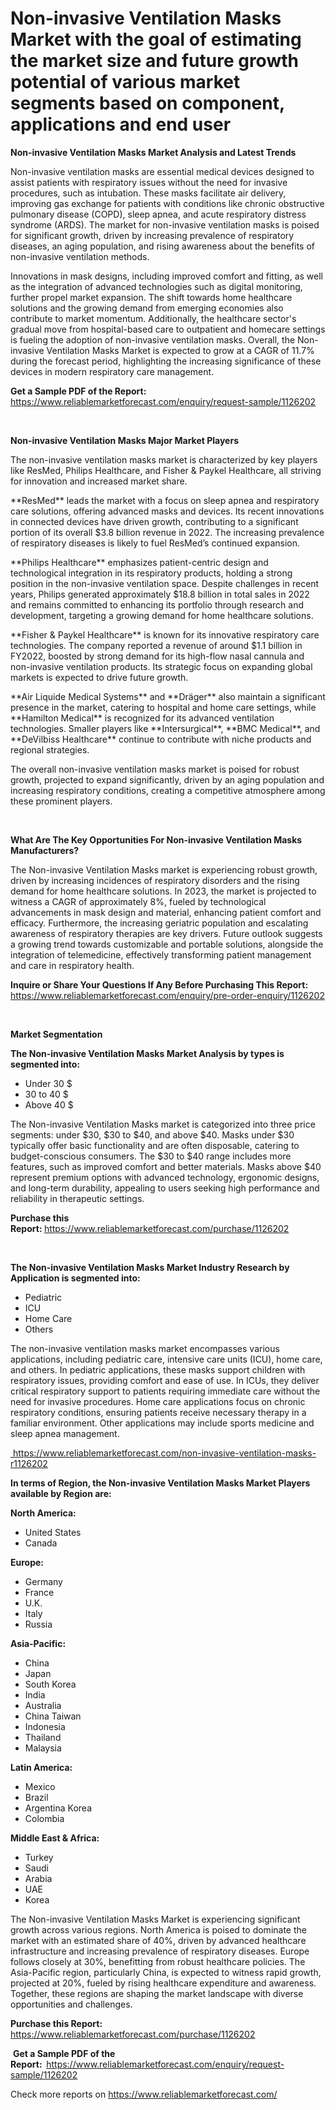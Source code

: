 <p><h1>Non-invasive Ventilation Masks Market with the goal of estimating the market size and future growth potential of various market segments based on component, applications and end user</h1></p><p><strong>Non-invasive Ventilation Masks Market Analysis and Latest Trends</strong></p>
<p><p>Non-invasive ventilation masks are essential medical devices designed to assist patients with respiratory issues without the need for invasive procedures, such as intubation. These masks facilitate air delivery, improving gas exchange for patients with conditions like chronic obstructive pulmonary disease (COPD), sleep apnea, and acute respiratory distress syndrome (ARDS). The market for non-invasive ventilation masks is poised for significant growth, driven by increasing prevalence of respiratory diseases, an aging population, and rising awareness about the benefits of non-invasive ventilation methods.</p><p>Innovations in mask designs, including improved comfort and fitting, as well as the integration of advanced technologies such as digital monitoring, further propel market expansion. The shift towards home healthcare solutions and the growing demand from emerging economies also contribute to market momentum. Additionally, the healthcare sector's gradual move from hospital-based care to outpatient and homecare settings is fueling the adoption of non-invasive ventilation masks. Overall, the Non-invasive Ventilation Masks Market is expected to grow at a CAGR of 11.7% during the forecast period, highlighting the increasing significance of these devices in modern respiratory care management.</p></p>
<p><strong>Get a Sample PDF of the Report:&nbsp;</strong> <a href="https://www.reliablemarketforecast.com/enquiry/request-sample/1126202?utm_campaign=2752&utm_medium=2&utm_source=Github&utm_content=ia&utm_term=05032025&utm_id=non-invasive-ventilation-masks">https://www.reliablemarketforecast.com/enquiry/request-sample/1126202</a></p>
<p>&nbsp;</p>
<p><strong>Non-invasive Ventilation Masks Major Market Players</strong></p>
<p><p>The non-invasive ventilation masks market is characterized by key players like ResMed, Philips Healthcare, and Fisher & Paykel Healthcare, all striving for innovation and increased market share. </p><p>**ResMed** leads the market with a focus on sleep apnea and respiratory care solutions, offering advanced masks and devices. Its recent innovations in connected devices have driven growth, contributing to a significant portion of its overall $3.8 billion revenue in 2022. The increasing prevalence of respiratory diseases is likely to fuel ResMed’s continued expansion.</p><p>**Philips Healthcare** emphasizes patient-centric design and technological integration in its respiratory products, holding a strong position in the non-invasive ventilation space. Despite challenges in recent years, Philips generated approximately $18.8 billion in total sales in 2022 and remains committed to enhancing its portfolio through research and development, targeting a growing demand for home healthcare solutions.</p><p>**Fisher & Paykel Healthcare** is known for its innovative respiratory care technologies. The company reported a revenue of around $1.1 billion in FY2022, boosted by strong demand for its high-flow nasal cannula and non-invasive ventilation products. Its strategic focus on expanding global markets is expected to drive future growth.</p><p>**Air Liquide Medical Systems** and **Dräger** also maintain a significant presence in the market, catering to hospital and home care settings, while **Hamilton Medical** is recognized for its advanced ventilation technologies. Smaller players like **Intersurgical**, **BMC Medical**, and **DeVilbiss Healthcare** continue to contribute with niche products and regional strategies.</p><p>The overall non-invasive ventilation masks market is poised for robust growth, projected to expand significantly, driven by an aging population and increasing respiratory conditions, creating a competitive atmosphere among these prominent players.</p></p>
<p>&nbsp;</p>
<p><strong>What Are The Key Opportunities For Non-invasive Ventilation Masks Manufacturers?</strong></p>
<p><p>The Non-invasive Ventilation Masks market is experiencing robust growth, driven by increasing incidences of respiratory disorders and the rising demand for home healthcare solutions. In 2023, the market is projected to witness a CAGR of approximately 8%, fueled by technological advancements in mask design and material, enhancing patient comfort and efficacy. Furthermore, the increasing geriatric population and escalating awareness of respiratory therapies are key drivers. Future outlook suggests a growing trend towards customizable and portable solutions, alongside the integration of telemedicine, effectively transforming patient management and care in respiratory health.</p></p>
<p><strong>Inquire or Share Your Questions If Any Before Purchasing This Report:</strong> <a href="https://www.reliablemarketforecast.com/enquiry/pre-order-enquiry/1126202?utm_campaign=2752&utm_medium=2&utm_source=Github&utm_content=ia&utm_term=05032025&utm_id=non-invasive-ventilation-masks">https://www.reliablemarketforecast.com/enquiry/pre-order-enquiry/1126202</a></p>
<p>&nbsp;</p>
<p><strong>Market Segmentation</strong></p>
<p><strong>The Non-invasive Ventilation Masks Market Analysis by types is segmented into:</strong></p>
<p><ul><li>Under 30 $</li><li>30 to 40 $</li><li>Above 40 $</li></ul></p>
<p><p>The Non-invasive Ventilation Masks market is categorized into three price segments: under $30, $30 to $40, and above $40. Masks under $30 typically offer basic functionality and are often disposable, catering to budget-conscious consumers. The $30 to $40 range includes more features, such as improved comfort and better materials. Masks above $40 represent premium options with advanced technology, ergonomic designs, and long-term durability, appealing to users seeking high performance and reliability in therapeutic settings.</p></p>
<p><strong>Purchase this Report:&nbsp;</strong><a href="https://www.reliablemarketforecast.com/purchase/1126202?utm_campaign=2752&utm_medium=2&utm_source=Github&utm_content=ia&utm_term=05032025&utm_id=non-invasive-ventilation-masks">https://www.reliablemarketforecast.com/purchase/1126202</a></p>
<p>&nbsp;</p>
<p><strong>The Non-invasive Ventilation Masks Market Industry Research by Application is segmented into:</strong></p>
<p><ul><li>Pediatric</li><li>ICU</li><li>Home Care</li><li>Others</li></ul></p>
<p><p>The non-invasive ventilation masks market encompasses various applications, including pediatric care, intensive care units (ICU), home care, and others. In pediatric applications, these masks support children with respiratory issues, providing comfort and ease of use. In ICUs, they deliver critical respiratory support to patients requiring immediate care without the need for invasive procedures. Home care applications focus on chronic respiratory conditions, ensuring patients receive necessary therapy in a familiar environment. Other applications may include sports medicine and sleep apnea management.</p></p>
<p><a href="https://www.reliablemarketforecast.com/non-invasive-ventilation-masks-r1126202?utm_campaign=2752&utm_medium=2&utm_source=Github&utm_content=ia&utm_term=05032025&utm_id=non-invasive-ventilation-masks">&nbsp;https://www.reliablemarketforecast.com/non-invasive-ventilation-masks-r1126202</a></p>
<p><strong>In terms of Region, the Non-invasive Ventilation Masks Market Players available by Region are:</strong></p>
<p>
    <p> <strong> North America: </strong>
        <ul>
            <li>United States</li>
            <li>Canada</li>
        </ul>
        </p> 
    <p> <strong> Europe: </strong>
        <ul>
            <li>Germany</li>
            <li>France</li>
            <li>U.K.</li>
            <li>Italy</li>
            <li>Russia</li>
        </ul>
        </p> 
    <p> <strong> Asia-Pacific: </strong>
        <ul>
            <li>China</li>
            <li>Japan</li>
            <li>South Korea</li>
            <li>India</li>
            <li>Australia</li>
            <li>China Taiwan</li>
            <li>Indonesia</li>
            <li>Thailand</li>
            <li>Malaysia</li>
        </ul>
        </p> 
    <p> <strong> Latin America: </strong>
        <ul>
            <li>Mexico</li>
            <li>Brazil</li>
            <li>Argentina Korea</li>
            <li>Colombia</li>
        </ul>
        </p> 
    <p> <strong> Middle East & Africa: </strong>
        <ul>
            <li>Turkey</li>
            <li>Saudi</li>
            <li>Arabia</li>
            <li>UAE</li>
            <li>Korea</li>
        </ul>
    </p>
    </p>
<p><p>The Non-invasive Ventilation Masks Market is experiencing significant growth across various regions. North America is poised to dominate the market with an estimated share of 40%, driven by advanced healthcare infrastructure and increasing prevalence of respiratory diseases. Europe follows closely at 30%, benefitting from robust healthcare policies. The Asia-Pacific region, particularly China, is expected to witness rapid growth, projected at 20%, fueled by rising healthcare expenditure and awareness. Together, these regions are shaping the market landscape with diverse opportunities and challenges.</p></p>
<p><strong>Purchase this Report: </strong><a href="https://www.reliablemarketforecast.com/purchase/1126202?utm_campaign=2752&utm_medium=2&utm_source=Github&utm_content=ia&utm_term=05032025&utm_id=non-invasive-ventilation-masks">https://www.reliablemarketforecast.com/purchase/1126202</a></p>
<p>&nbsp;<strong>Get a Sample PDF of the Report:&nbsp;&nbsp;</strong><a href="https://www.reliablemarketforecast.com/enquiry/request-sample/1126202?utm_campaign=2752&utm_medium=2&utm_source=Github&utm_content=ia&utm_term=05032025&utm_id=non-invasive-ventilation-masks">https://www.reliablemarketforecast.com/enquiry/request-sample/1126202</a></p>
<p><strong></strong></p>
<p>Check more reports on <a href="https://www.reliablemarketforecast.com/?utm_campaign=2752&utm_medium=2&utm_source=Github&utm_content=ia&utm_term=05032025&utm_id=non-invasive-ventilation-masks">https://www.reliablemarketforecast.com/</a></p>
